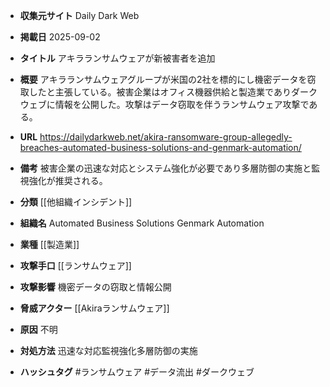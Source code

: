 - **収集元サイト**
Daily Dark Web

- **掲載日**
2025-09-02

- **タイトル**
アキラランサムウェアが新被害者を追加

- **概要**
アキラランサムウェアグループが米国の2社を標的にし機密データを窃取したと主張している。被害企業はオフィス機器供給と製造業でありダークウェブに情報を公開した。攻撃はデータ窃取を伴うランサムウェア攻撃である。

- **URL**
https://dailydarkweb.net/akira-ransomware-group-allegedly-breaches-automated-business-solutions-and-genmark-automation/

- **備考**
被害企業の迅速な対応とシステム強化が必要であり多層防御の実施と監視強化が推奨される。

- **分類**
[[他組織インシデント]]

- **組織名**
Automated Business Solutions Genmark Automation

- **業種**
[[製造業]]

- **攻撃手口**
[[ランサムウェア]]

- **攻撃影響**
機密データの窃取と情報公開

- **脅威アクター**
[[Akiraランサムウェア]]

- **原因**
不明

- **対処方法**
迅速な対応監視強化多層防御の実施

- **ハッシュタグ**
#ランサムウェア #データ流出 #ダークウェブ
